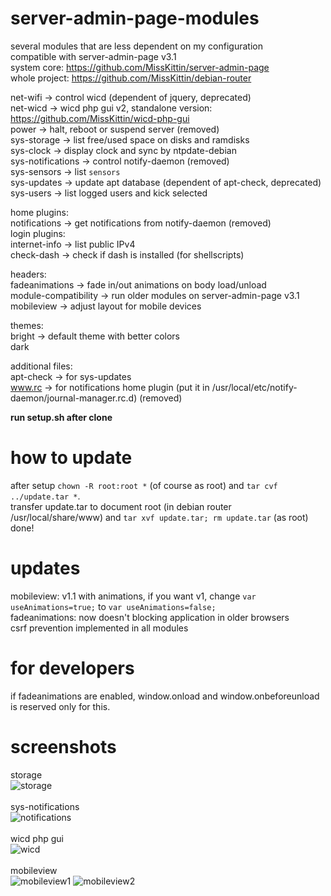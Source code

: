 # server-admin-page-modules
several modules that are less dependent on my configuration  
compatible with server-admin-page v3.1  
system core: https://github.com/MissKittin/server-admin-page  
whole project: https://github.com/MissKittin/debian-router  

net-wifi -> control wicd (dependent of jquery, deprecated)  
net-wicd -> wicd php gui v2, standalone version: https://github.com/MissKittin/wicd-php-gui  
power -> halt, reboot or suspend server (removed)  
sys-storage -> list free/used space on disks and ramdisks  
sys-clock -> display clock and sync by ntpdate-debian  
sys-notifications -> control notify-daemon (removed)  
sys-sensors -> list `sensors`  
sys-updates -> update apt database (dependent of apt-check, deprecated)  
sys-users -> list logged users and kick selected  

home plugins:  
notifications -> get notifications from notify-daemon (removed)  
login plugins:  
internet-info -> list public IPv4  
check-dash -> check if dash is installed (for shellscripts)  

headers:  
fadeanimations -> fade in/out animations on body load/unload  
module-compatibility -> run older modules on server-admin-page v3.1  
mobileview -> adjust layout for mobile devices  

themes:  
bright -> default theme with better colors  
dark  

additional files:  
apt-check -> for sys-updates  
www.rc -> for notifications home plugin (put it in /usr/local/etc/notify-daemon/journal-manager.rc.d) (removed)  

**run setup.sh after clone**  

# how to update
after setup `chown -R root:root *` (of course as root) and `tar cvf ../update.tar *`.  
transfer update.tar to document root (in debian router /usr/local/share/www) and `tar xvf update.tar; rm update.tar` (as root)  
done!

# updates
mobileview: v1.1 with animations, if you want v1, change `var useAnimations=true;` to `var useAnimations=false;`  
fadeanimations: now doesn't blocking application in older browsers  
csrf prevention implemented in all modules  

# for developers
if fadeanimations are enabled, window.onload and window.onbeforeunload is reserved only for this.

# screenshots
storage  
![storage](storage.png?raw=true)<br><br>
sys-notifications  
![notifications](sys-notifications.png?raw=true)<br><br>
wicd php gui  
![wicd](net-wicd.png?raw=true)<br><br>
mobileview  
![mobileview1](preview_mobileview1.png?raw=true)
![mobileview2](preview_mobileview2.png?raw=true)
